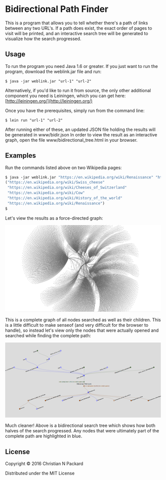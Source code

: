 # Bidirectional Path Finder

This is a program that allows you to tell whether there's a path of links between any two URL's.
If a path does exist, the exact order of pages to visit will be printed, and an interactive search tree will be generated to visualize how the search progressed.

## Usage

To run the program you need Java 1.6 or greater. If you just want to run the program, download the weblink.jar file and run:

    $ java -jar weblink.jar "url-1" "url-2"

Alternatively, if you'd like to run it from source, the only other additional component you need is Leiningen, which you can get here: [http://leiningen.org/](http://leiningen.org/)

Once you have the prerequisites, simply run from the command line:

    $ lein run "url-1" "url-2"
    
After running either of these, an updated JSON file holding the results will be generated in www/bidir.json
In order to view the result as an interactive graph, open the file www/bidirectional_tree.html in your browser.

## Examples

Run the commands listed above on two Wikipedia pages:

```clojure
$ java -jar weblink.jar "https://en.wikipedia.org/wiki/Renaissance" "https://en.wikipedia.org/wiki/Swiss_cheese"
("https://en.wikipedia.org/wiki/Swiss_cheese"
 "https://en.wikipedia.org/wiki/Cheeses_of_Switzerland"
 "https://en.wikipedia.org/wiki/Cow"
 "https://en.wikipedia.org/wiki/History_of_the_world"
 "https://en.wikipedia.org/wiki/Renaissance")
$ 

```

Let's view the results as a force-directed graph:

![Scary force-directed graph](www/ren-swiss-graph.png)

This is a complete graph of all nodes searched as well as their children. This is a little difficult to make senseof (and very difficult for the browser to handle), so instead let's view only the nodes that were actually opened and searched while finding the complete path:

![Bidirectional search tree](www/bidir_ren_swiss_search.png)

Much cleaner! Above is a bidirectional search tree which shows how both halves of the search progressed. Any nodes that were ultimately part of the complete path are highlighted in blue.

## License

Copyright © 2016 Christian N Packard

Distributed under the MIT License

